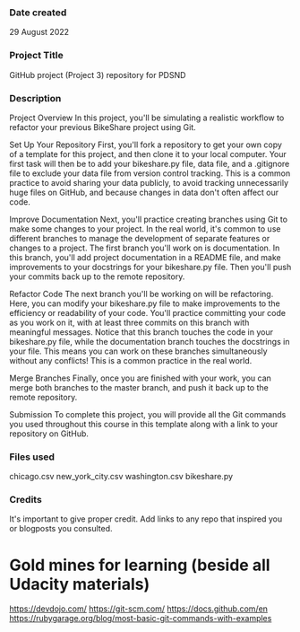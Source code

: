 ### Date created
29 August 2022

### Project Title
GitHub project (Project 3) repository for PDSND

### Description
Project Overview
In this project, you'll be simulating a realistic workflow to refactor your previous BikeShare project using Git.

Set Up Your Repository
First, you'll fork a repository to get your own copy of a template for this project, and then clone it to your local computer. Your first task will then be to add your bikeshare.py file, data file, and a .gitignore file to exclude your data file from version control tracking. This is a common practice to avoid sharing your data publicly, to avoid tracking unnecessarily huge files on GitHub, and because changes in data don't often affect our code.

Improve Documentation
Next, you'll practice creating branches using Git to make some changes to your project. In the real world, it's common to use different branches to manage the development of separate features or changes to a project. The first branch you'll work on is documentation. In this branch, you'll add project documentation in a README file, and make improvements to your docstrings for your bikeshare.py file. Then you'll push your commits back up to the remote repository.

Refactor Code
The next branch you'll be working on will be refactoring. Here, you can modify your bikeshare.py file to make improvements to the efficiency or readability of your code. You'll practice committing your code as you work on it, with at least three commits on this branch with meaningful messages. Notice that this branch touches the code in your bikeshare.py file, while the documentation branch touches the docstrings in your file. This means you can work on these branches simultaneously without any conflicts! This is a common practice in the real world.

Merge Branches
Finally, once you are finished with your work, you can merge both branches to the master branch, and push it back up to the remote repository.

Submission
To complete this project, you will provide all the Git commands you used throughout this course in this template along with a link to your repository on GitHub.

### Files used
chicago.csv
new_york_city.csv
washington.csv
bikeshare.py

### Credits
It's important to give proper credit. Add links to any repo that inspired you or blogposts you consulted.
# Gold mines for learning (beside all Udacity materials)
https://devdojo.com/
https://git-scm.com/
https://docs.github.com/en
https://rubygarage.org/blog/most-basic-git-commands-with-examples
